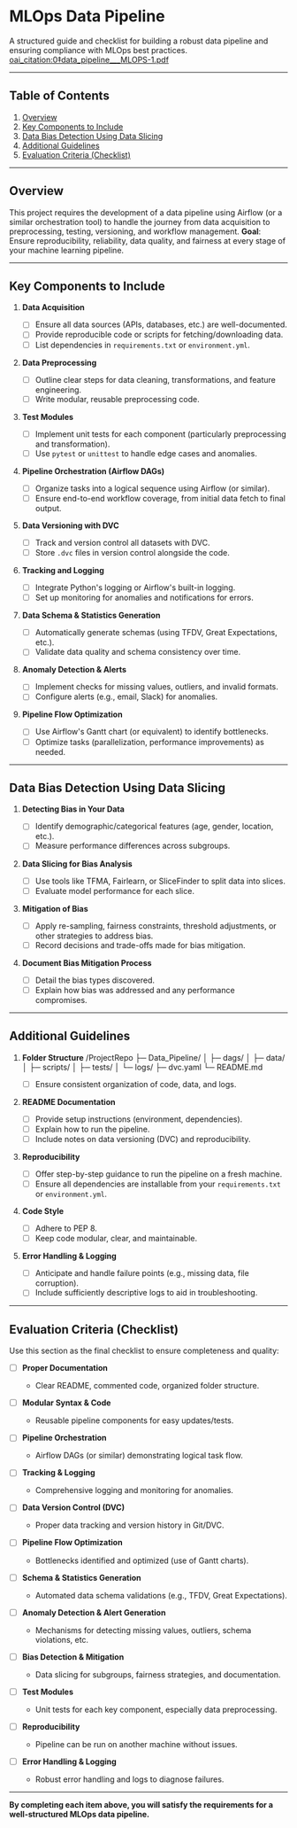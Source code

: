 # MLOps Data Pipeline

A structured guide and checklist for building a robust data pipeline and ensuring compliance with MLOps best practices. [oai_citation:0‡data_pipeline\_\_\_MLOPS-1.pdf](file-service://file-7gKwq3tWPsYoLkbxkXDZdr)

---

## Table of Contents

1. [Overview](#overview)
2. [Key Components to Include](#key-components-to-include)
3. [Data Bias Detection Using Data Slicing](#data-bias-detection-using-data-slicing)
4. [Additional Guidelines](#additional-guidelines)
5. [Evaluation Criteria (Checklist)](#evaluation-criteria-checklist)

---

## Overview

This project requires the development of a data pipeline using Airflow (or a similar orchestration tool) to handle the journey from data acquisition to preprocessing, testing, versioning, and workflow management.
**Goal**: Ensure reproducibility, reliability, data quality, and fairness at every stage of your machine learning pipeline.

---

## Key Components to Include

1. **Data Acquisition**

   - [ ] Ensure all data sources (APIs, databases, etc.) are well-documented.
   - [ ] Provide reproducible code or scripts for fetching/downloading data.
   - [ ] List dependencies in `requirements.txt` or `environment.yml`.

2. **Data Preprocessing**

   - [ ] Outline clear steps for data cleaning, transformations, and feature engineering.
   - [ ] Write modular, reusable preprocessing code.

3. **Test Modules**

   - [ ] Implement unit tests for each component (particularly preprocessing and transformation).
   - [ ] Use `pytest` or `unittest` to handle edge cases and anomalies.

4. **Pipeline Orchestration (Airflow DAGs)**

   - [ ] Organize tasks into a logical sequence using Airflow (or similar).
   - [ ] Ensure end-to-end workflow coverage, from initial data fetch to final output.

5. **Data Versioning with DVC**

   - [ ] Track and version control all datasets with DVC.
   - [ ] Store `.dvc` files in version control alongside the code.

6. **Tracking and Logging**

   - [ ] Integrate Python's logging or Airflow's built-in logging.
   - [ ] Set up monitoring for anomalies and notifications for errors.

7. **Data Schema & Statistics Generation**

   - [ ] Automatically generate schemas (using TFDV, Great Expectations, etc.).
   - [ ] Validate data quality and schema consistency over time.

8. **Anomaly Detection & Alerts**

   - [ ] Implement checks for missing values, outliers, and invalid formats.
   - [ ] Configure alerts (e.g., email, Slack) for anomalies.

9. **Pipeline Flow Optimization**
   - [ ] Use Airflow's Gantt chart (or equivalent) to identify bottlenecks.
   - [ ] Optimize tasks (parallelization, performance improvements) as needed.

---

## Data Bias Detection Using Data Slicing

1. **Detecting Bias in Your Data**

   - [ ] Identify demographic/categorical features (age, gender, location, etc.).
   - [ ] Measure performance differences across subgroups.

2. **Data Slicing for Bias Analysis**

   - [ ] Use tools like TFMA, Fairlearn, or SliceFinder to split data into slices.
   - [ ] Evaluate model performance for each slice.

3. **Mitigation of Bias**

   - [ ] Apply re-sampling, fairness constraints, threshold adjustments, or other strategies to address bias.
   - [ ] Record decisions and trade-offs made for bias mitigation.

4. **Document Bias Mitigation Process**
   - [ ] Detail the bias types discovered.
   - [ ] Explain how bias was addressed and any performance compromises.

---

## Additional Guidelines

1. **Folder Structure**
   /ProjectRepo
   ├─ Data_Pipeline/
   │ ├─ dags/
   │ ├─ data/
   │ ├─ scripts/
   │ ├─ tests/
   │ └─ logs/
   ├─ dvc.yaml
   └─ README.md

   - [ ] Ensure consistent organization of code, data, and logs.

2. **README Documentation**

   - [ ] Provide setup instructions (environment, dependencies).
   - [ ] Explain how to run the pipeline.
   - [ ] Include notes on data versioning (DVC) and reproducibility.

3. **Reproducibility**

   - [ ] Offer step-by-step guidance to run the pipeline on a fresh machine.
   - [ ] Ensure all dependencies are installable from your `requirements.txt` or `environment.yml`.

4. **Code Style**

   - [ ] Adhere to PEP 8.
   - [ ] Keep code modular, clear, and maintainable.

5. **Error Handling & Logging**
   - [ ] Anticipate and handle failure points (e.g., missing data, file corruption).
   - [ ] Include sufficiently descriptive logs to aid in troubleshooting.

---

## Evaluation Criteria (Checklist)

Use this section as the final checklist to ensure completeness and quality:

- [ ] **Proper Documentation**

  - Clear README, commented code, organized folder structure.

- [ ] **Modular Syntax & Code**

  - Reusable pipeline components for easy updates/tests.

- [ ] **Pipeline Orchestration**

  - Airflow DAGs (or similar) demonstrating logical task flow.

- [ ] **Tracking & Logging**

  - Comprehensive logging and monitoring for anomalies.

- [ ] **Data Version Control (DVC)**

  - Proper data tracking and version history in Git/DVC.

- [ ] **Pipeline Flow Optimization**

  - Bottlenecks identified and optimized (use of Gantt charts).

- [ ] **Schema & Statistics Generation**

  - Automated data schema validations (e.g., TFDV, Great Expectations).

- [ ] **Anomaly Detection & Alert Generation**

  - Mechanisms for detecting missing values, outliers, schema violations, etc.

- [ ] **Bias Detection & Mitigation**

  - Data slicing for subgroups, fairness strategies, and documentation.

- [ ] **Test Modules**

  - Unit tests for each key component, especially data preprocessing.

- [ ] **Reproducibility**

  - Pipeline can be run on another machine without issues.

- [ ] **Error Handling & Logging**
  - Robust error handling and logs to diagnose failures.

---

**By completing each item above, you will satisfy the requirements for a well-structured MLOps data pipeline.**
